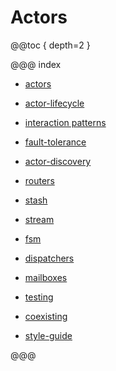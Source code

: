 # Actors

@@toc { depth=2 }

@@@ index

* [actors](actors.md)

* [actor-lifecycle](actor-lifecycle.md)
* [interaction patterns](interaction-patterns.md)
* [fault-tolerance](fault-tolerance.md)
* [actor-discovery](actor-discovery.md)
* [routers](routers.md)
* [stash](stash.md)
* [stream](stream.md)
* [fsm](fsm.md)
* [dispatchers](dispatchers.md)
* [mailboxes](mailboxes.md)
* [testing](testing.md)
* [coexisting](coexisting.md)
* [style-guide](style-guide.md)

@@@
